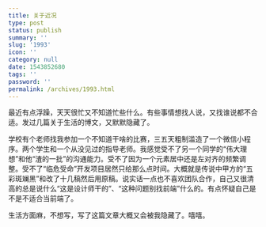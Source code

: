 ```yaml
---
title: 关于近况
type: post
status: publish
summary: ''
slug: '1993'
icon: ''
category: null
date: 1543852680
tags: ''
password: ''
permalink: /archives/1993.html
---
```


最近有点浮躁，天天很忙又不知道忙些什么。有些事情想找人说，又找谁说都不合适。发过几篇关于生活的博文，又默默隐藏了。

学校有个老师找我参加一个不知道干啥的比赛，三五天粗制滥造了一个微信小程序。两个学生和一个从没见过的指导老师。我感觉受不了另一个同学的“伟大理想”和他“渣的一批”的沟通能力。受不了因为一个元素居中还是左对齐的频繁调整。受不了“临危受命”开发项目居然只给那么点时间。大概就是传说中甲方的“五彩斑斓黑”和改了十几稿然后用原稿。说实话一点也不喜欢团队合作，自己又很清高的总是说什么“这是设计师干的”、“这种问题别找前端”什么的。有点怀疑自己是不是不适合当前端了。

生活方面麻，不想写，写了这篇文章大概又会被我隐藏了。嘻嘻。

